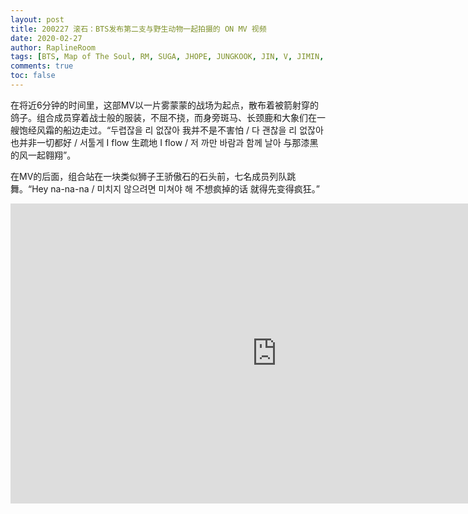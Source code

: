 ```yaml
---
layout: post
title: 200227 滚石：BTS发布第二支与野生动物一起拍摄的 ON MV 视频
date: 2020-02-27
author: RaplineRoom
tags: [BTS, Map of The Soul, RM, SUGA, JHOPE, JUNGKOOK, JIN, V, JIMIN, 金南俊, 闵玧其, 郑号锡, 金硕珍, 朴智旻, 金泰亨, 田柾国, 7, Rolling Stone, News]
comments: true
toc: false
---
```


在将近6分钟的时间里，这部MV以一片雾蒙蒙的战场为起点，散布着被箭射穿的鸽子。组合成员穿着战士般的服装，不屈不挠，而身旁斑马、长颈鹿和大象们在一艘饱经风霜的船边走过。“두렵잖을 리 없잖아 我并不是不害怕 / 다 괜찮을 리 없잖아 也并非一切都好 / 서툴게 I flow 生疏地 I flow / 저 까만 바람과 함께 날아 与那漆黑的风一起翱翔”。

在MV的后面，组合站在一块类似狮子王骄傲石的石头前，七名成员列队跳舞。“Hey na-na-na / 미치지 않으려면 미쳐야 해 不想疯掉的话 就得先变得疯狂。”

<div class="video-container"><iframe width="852" height="480" src="https://www.youtube.com/embed/mPVDGOVjRQ0" frameborder="0" allow="accelerometer; autoplay; encrypted-media; gyroscope; picture-in-picture" allowfullscreen></iframe></div>